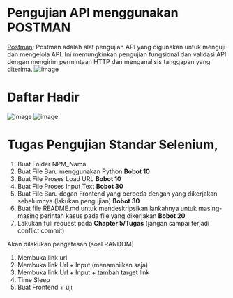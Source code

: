 
# Pengujian API menggunakan POSTMAN

[Postman](https://www.postman.com/): Postman adalah alat pengujian API yang digunakan untuk menguji dan mengelola API. Ini memungkinkan pengujian fungsional dan validasi API dengan mengirim permintaan HTTP dan menganalisis tanggapan yang diterima.
![image](https://github.com/rplulbi/SQA/assets/15622730/9b4e7152-58c3-48a2-93f5-78455eaeb75d)

# Daftar Hadir
![image](https://github.com/rplulbi/SQA/assets/15622730/3a678411-fd7c-4ceb-aa0b-bb054128ac5c)
![image](https://github.com/rplulbi/SQA/assets/15622730/0401b553-c219-421b-93b7-0adcef83089b)


# Tugas Pengujian Standar Selenium,
1. Buat Folder NPM_Nama
2. Buat File Baru menggunakan Python **Bobot 10**
3. Buat File Proses Load URL  **Bobot 10**
4. Buat File Proses Input Text  **Bobot 30**
5. Buat File Baru degan Frontend yang berbeda dengan yang dikerjakan sebelumnya (lakukan pengujian)  **Bobot 30**
6. Buat file README.md untuk mendeskripsikan lankahnya untuk masing-masing perintah kasus pada file yang dikerjakan **Bobot 20**
7. Lakukan full request pada **Chapter 5/Tugas** (jangan sampai terjadi conflict commit) 

Akan dilakukan pengetesan (soal RANDOM)
1. Membuka link url
2. Membuka link Url + Input (menampilkan saja)
3. Membuka link Url + Input + tambah target link
4. Time Sleep
5. Buat Frontend + uji
